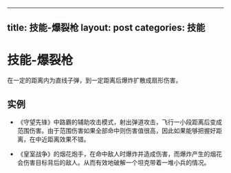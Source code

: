 
---
title: 技能-爆裂枪
layout: post
categories: 技能
---
# 技能-爆裂枪
在一定的距离内为直线子弹，到一定距离后爆炸扩散成扇形伤害。

## 实例

- 《守望先锋》中路霸的辅助攻击模式，射出弹道攻击，飞行一小段距离后变成范围伤害。由于范围伤害如果全部命中则伤害值很高，因此如果能够把握好距离，在中近距离效果不错。

- 《皇室战争》的烟花炮手，在命中敌人时爆炸并造成伤害，而爆炸产生的烟花会伤害目标背后的敌人。从而有效地破解一个坦克带着一堆小兵的情况。


